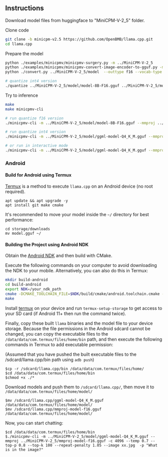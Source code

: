 ## Instructions
Download model files from huggingface to "MiniCPM-V-2_5" folder.

Clone code
```bash
git clone -b minicpm-v2.5 https://github.com/OpenBMB/llama.cpp.git
cd llama.cpp
```

Prepare the model

```bash
python ./examples/minicpmv/minicpmv-surgery.py -m ../MiniCPM-V-2_5
python ./examples/minicpmv/minicpmv-convert-image-encoder-to-gguf.py -m ../MiniCPM-V-2_5 --minicpmv-projector ../MiniCPM-V-2_5/minicpmv.projector --output-dir ../MiniCPM-V-2_5/ --image-mean 0.5 0.5 0.5 --image-std 0.5 0.5 0.5
python ./convert.py ../MiniCPM-V-2_5/model  --outtype f16 --vocab-type bpe

# quantize int4 version
./quantize ../MiniCPM-V-2_5/model/model-8B-F16.gguf ../MiniCPM-V-2_5/model/ggml-model-Q4_K_M.gguf Q4_K_M
```
Try to inference
```bash
make
make minicpmv-cli

# run quantize f16 version
./minicpmv-cli -m ../MiniCPM-V-2_5/model/model-8B-F16.gguf --mmproj ../MiniCPM-V-2_5/mmproj-model-f16.gguf -c 4096 --temp 0.7 --top-p 0.8 --top-k 100 --repeat-penalty 1.05 --image xx.jpg -p "What is in the image?"

# run quantize int4 version
./minicpmv-cli -m ../MiniCPM-V-2_5/model/ggml-model-Q4_K_M.gguf --mmproj ../MiniCPM-V-2_5/mmproj-model-f16.gguf -c 4096 --temp 0.7 --top-p 0.8 --top-k 100 --repeat-penalty 1.05 --image xx.jpg  -p "What is in the image?"

# or run in interactive mode
./minicpmv-cli -m ../MiniCPM-V-2_5/model/ggml-model-Q4_K_M.gguf --mmproj ../MiniCPM-V-2_5/mmproj-model-f16.gguf -c 4096 --temp 0.7 --top-p 0.8 --top-k 100 --repeat-penalty 1.05 --image xx.jpg -i
```

### Android

#### Build for Android using Termux
[Termux](https://github.com/termux/termux-app#installation) is a method to execute `llama.cpp` on an Android device (no root required).
```
apt update && apt upgrade -y
apt install git make cmake
```

It's recommended to move your model inside the `~/` directory for best performance:
```
cd storage/downloads
mv model.gguf ~/
```

#### Building the Project using Android NDK
Obtain the [Android NDK](https://developer.android.com/ndk) and then build with CMake.

Execute the following commands on your computer to avoid downloading the NDK to your mobile. Alternatively, you can also do this in Termux:

```bash
mkdir build-android
cd build-android
export NDK=/your_ndk_path
cmake -DCMAKE_TOOLCHAIN_FILE=$NDK/build/cmake/android.toolchain.cmake -DANDROID_ABI=arm64-v8a -DANDROID_PLATFORM=android-23 -DCMAKE_C_FLAGS=-march=armv8.4a+dotprod ..
make
```

Install [termux](https://github.com/termux/termux-app#installation) on your device and run `termux-setup-storage` to get access to your SD card (if Android 11+ then run the command twice).

Finally, copy these built `llama` binaries and the model file to your device storage. Because the file permissions in the Android sdcard cannot be changed, you can copy the executable files to the `/data/data/com.termux/files/home/bin` path, and then execute the following commands in Termux to add executable permission:

(Assumed that you have pushed the built executable files to the /sdcard/llama.cpp/bin path using `adb push`)
```
$cp -r /sdcard/llama.cpp/bin /data/data/com.termux/files/home/
$cd /data/data/com.termux/files/home/bin
$chmod +x ./*
```

Download models and push them to `/sdcard/llama.cpp/`, then move it to `/data/data/com.termux/files/home/model/`

```
$mv /sdcard/llama.cpp/ggml-model-Q4_K_M.gguf /data/data/com.termux/files/home/model/
$mv /sdcard/llama.cpp/mmproj-model-f16.gguf /data/data/com.termux/files/home/model/
```

Now, you can start chatting:
```
$cd /data/data/com.termux/files/home/bin
$./minicpmv-cli -m ../MiniCPM-V-2_5/model/ggml-model-Q4_K_M.gguf --mmproj ../MiniCPM-V-2_5/mmproj-model-f16.gguf -c 4096 --temp 0.7 --top-p 0.8 --top-k 100 --repeat-penalty 1.05 --image xx.jpg  -p "What is in the image?"
```